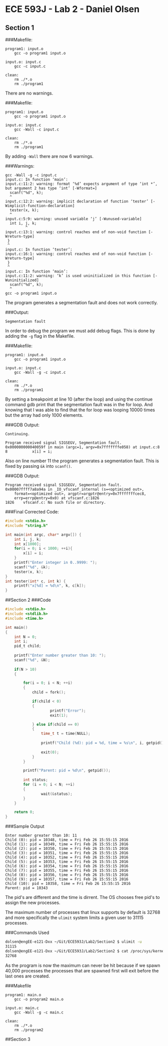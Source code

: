 # ECE 593J - Lab 2 - Daniel Olsen
## Section 1

###Makefile:
```make
program1: input.o
	gcc -o program1 input.o

input.o: input.c
	gcc -c input.c

clean: 
	rm ./*.o
	rm ./program1
```
There are no warnings.

###Makefile:
```make
program1: input.o
	gcc -o program1 input.o

input.o: input.c
	gcc -Wall -c input.c

clean: 
	rm ./*.o
	rm ./program1
```

By adding ```-Wall``` there are now 6 warnings.

###Warnings:
```
gcc -Wall -g -c input.c
input.c: In function ‘main’:
input.c:11:2: warning: format ‘%d’ expects argument of type ‘int *’, but argument 2 has type ‘int’ [-Wformat=]
  scanf("%d", k);
  ^
input.c:12:2: warning: implicit declaration of function ‘tester’ [-Wimplicit-function-declaration]
  tester(x, k);
  ^
input.c:5:9: warning: unused variable ‘j’ [-Wunused-variable]
  int i, j, k;
         ^
input.c:13:1: warning: control reaches end of non-void function [-Wreturn-type]
 }
 ^
input.c: In function ‘tester’:
input.c:16:1: warning: control reaches end of non-void function [-Wreturn-type]
 }
 ^
input.c: In function ‘main’:
input.c:11:2: warning: ‘k’ is used uninitialized in this function [-Wuninitialized]
  scanf("%d", k);
  ^
gcc -o program1 input.o
```

The program generates a segmentation fault and does not work correctly.

###Output:
```
Segmentation fault
```

In order to debug the program we must add debug flags. This is done by adding the ```-g``` flag in the Makefile.

###Makefile:
```make
program1: input.o
	gcc -o program1 input.o

input.o: input.c
	gcc -Wall -g -c input.c

clean: 
	rm ./*.o
	rm ./program1
```

By setting a breakpoint at line 10 (after the loop) and using the continue command gdb print that the segmentation fault was in the for loop. And knowing that I was able to find that the for loop was looping 10000 times but the array had only 1000 elements.

###GDB Output:
```
Continuing.

Program received signal SIGSEGV, Segmentation fault.
0x000000000040059f in main (argc=1, argv=0x7fffffffe058) at input.c:8
8			x[i] = i;
```

Also on line number 11 the program generates a segmentation fault. This is fixed by passing ```&k``` into ```scanf()```.

###GDB Output:
```
Program received signal SIGSEGV, Segmentation fault.
0x00007ffff7a8a94a in _IO_vfscanf_internal (s=<optimized out>, 
    format=<optimized out>, argptr=argptr@entry=0x7fffffffcec8, 
    errp=errp@entry=0x0) at vfscanf.c:1826
1826	vfscanf.c: No such file or directory.
```

###Final Corrected Code:
```c
#include <stdio.h>
#include "string.h"

int main(int argc, char* argv[]) {
	int i, j, k;
	int x[1000];
	for(i = 0; i < 1000; ++i){
		x[i] = i;
	}
	printf("Enter integer in 0..9999: ");
	scanf("%d", &k);
	tester(x, k);
}
int tester(int* c, int k) {
	printf("x[%d] = %d\n", k, c[k]);
}
```

##Section 2
###Code
```c
#include <stdio.h>
#include <stdlib.h>
#include <time.h>

int main()
{
	int N = 0;
	int i;
	pid_t child;
	
	printf("Enter number greater than 10: ");
	scanf("%d", &N);
	
	if(N > 10)
	{

		for(i = 0; i < N; ++i)
		{
			child = fork();

			if(child < 0)
			{
        			printf("Error");
        			exit(1);

			} else if(child == 0)
			{
				time_t t = time(NULL);
				
				printf("Child (%d): pid = %d, time = %s\n", i, getpid(), asctime(localtime(&t)));
				
				exit(0);
			}
		}

		printf("Parent: pid = %d\n", getpid());
		
		int status;
		for (i = 0; i < N; ++i)
		{
    			wait(&status);
		}
	}

	return 0;
}
```

###Sample Output
```
Enter number greater than 10: 11
Child (0): pid = 10348, time = Fri Feb 26 15:55:15 2016
Child (1): pid = 10349, time = Fri Feb 26 15:55:15 2016
Child (2): pid = 10350, time = Fri Feb 26 15:55:15 2016
Child (3): pid = 10351, time = Fri Feb 26 15:55:15 2016
Child (4): pid = 10352, time = Fri Feb 26 15:55:15 2016
Child (5): pid = 10353, time = Fri Feb 26 15:55:15 2016
Child (6): pid = 10354, time = Fri Feb 26 15:55:15 2016
Child (7): pid = 10355, time = Fri Feb 26 15:55:15 2016
Child (8): pid = 10356, time = Fri Feb 26 15:55:15 2016
Child (9): pid = 10357, time = Fri Feb 26 15:55:15 2016
Child (10): pid = 10358, time = Fri Feb 26 15:55:15 2016
Parent: pid = 10343
```

The pid's are different and the time is dirrent. The OS chooses free pid's to assign the new processes. 

The maximum number of processes that linux supports by default is 32768 and more specifically the `ulimit` system limits a given user to 31115 processes. 

###Commands Used
```bash
dolsen@engEE-e121-Dxx ~/Git/ECE593J/Lab2/Section2 $ ulimit -u
31115
dolsen@engEE-e121-Dxx ~/Git/ECE593J/Lab2/Section2 $ cat /proc/sys/kernel/pid_max
32768
```

As the program is now the maximum can never be hit because if we spawn 40,000 processes the processes that are spawned first will exit before the last ones are created.

###Makefile
```make
program1: main.o
	gcc -o program2 main.o

input.o: main.c
	gcc -Wall -g -c main.c

clean: 
	rm ./*.o
	rm ./program2
```

##Section 3
